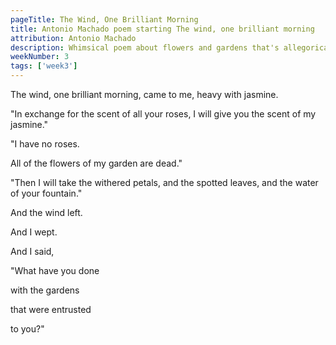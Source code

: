 ```yaml
---
pageTitle: The Wind, One Brilliant Morning
title: Antonio Machado poem starting The wind, one brilliant morning
attribution: Antonio Machado
description: Whimsical poem about flowers and gardens that's allegorical to life perhaps.
weekNumber: 3
tags: ['week3']
---
```


The wind, one brilliant morning, came to me, heavy with jasmine.

"In exchange for the scent of all your roses, I will give you the scent of my jasmine."

"I have no roses.

All of the flowers of my garden are dead."

"Then I will take the withered petals, and the spotted leaves, and the water of your fountain."

And the wind left.

And I wept.

And I said,

"What have you done 

with the gardens 

that were entrusted 

to you?"